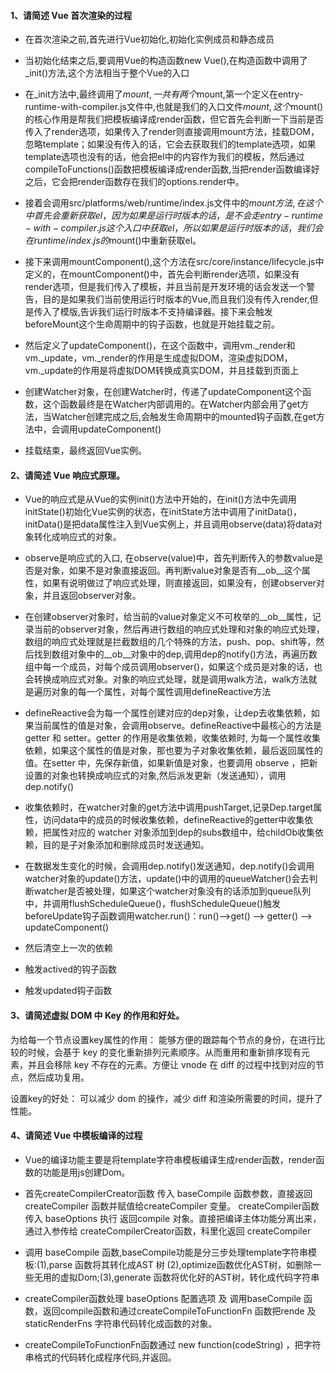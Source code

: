 #### 1、请简述 Vue 首次渲染的过程

- 在首次渲染之前,首先进行Vue初始化,初始化实例成员和静态成员

- 当初始化结束之后,要调用Vue的构造函数new Vue(),在构造函数中调用了_init()方法,这个方法相当于整个Vue的入口

- 在_init方法中,最终调用了$mount,一共有两个$mount,第一个定义在entry-runtime-with-compiler.js文件中,也就是我们的入口文件$mount,这个$mount()的核心作用是帮我们把模板编译成render函数，但它首先会判断一下当前是否传入了render选项，如果传入了render则直接调用mount方法，挂载DOM，忽略template；如果没有传入的话，它会去获取我们的template选项，如果template选项也没有的话，他会把el中的内容作为我们的模板，然后通过compileToFunctions()函数把模板编译成render函数,当把render函数编译好之后，它会把render函数存在我们的options.render中。

- 接着会调用src/platforms/web/runtime/index.js文件中的$mount方法,在这个中首先会重新获取el，因为如果是运行时版本的话，是不会走entry-runtime-with-compiler.js这个入口中获取el，所以如果是运行时版本的话，我们会在runtime/index.js的$mount()中重新获取el。
 
- 接下来调用mountComponent(),这个方法在src/core/instance/lifecycle.js中定义的，在mountComponent()中，首先会判断render选项，如果没有render选项，但是我们传入了模板，并且当前是开发环境的话会发送一个警告，目的是如果我们当前使用运行时版本的Vue,而且我们没有传入render,但是传入了模版,告诉我们运行时版本不支持编译器。接下来会触发beforeMount这个生命周期中的钩子函数，也就是开始挂载之前。
 
- 然后定义了updateComponent()，在这个函数中，调用vm._render和vm._update，vm._render的作用是生成虚拟DOM，渲染虚拟DOM，vm._update的作用是将虚拟DOM转换成真实DOM，并且挂载到页面上

- 创建Watcher对象，在创建Watcher时，传递了updateComponent这个函数，这个函数最终是在Watcher内部调用的。在Watcher内部会用了get方法，当Watcher创建完成之后,会触发生命周期中的mounted钩子函数,在get方法中，会调用updateComponent()

- 挂载结束，最终返回Vue实例。

#### 2、请简述 Vue 响应式原理。

- Vue的响应式是从Vue的实例init()方法中开始的，在init()方法中先调用initState()初始化Vue实例的状态，在initState方法中调用了initData()， initData()是把data属性注入到Vue实例上，并且调用observe(data)将data对象转化成响应式的对象。

- observe是响应式的入口, 在observe(value)中，首先判断传入的参数value是否是对象，如果不是对象直接返回。再判断value对象是否有__ob__这个属性，如果有说明做过了响应式处理，则直接返回，如果没有，创建observer对象，并且返回observer对象。

- 在创建observer对象时，给当前的value对象定义不可枚举的__ob__属性，记录当前的observer对象，然后再进行数组的响应式处理和对象的响应式处理，数组的响应式处理就是拦截数组的几个特殊的方法，push、pop、shift等，然后找到数组对象中的__ob__对象中的dep,调用dep的notify()方法，再遍历数组中每一个成员，对每个成员调用observer()，如果这个成员是对象的话，也会转换成响应式对象。对象的响应式处理，就是调用walk方法，walk方法就是遍历对象的每一个属性，对每个属性调用defineReactive方法

- defineReactive会为每一个属性创建对应的dep对象，让dep去收集依赖，如果当前属性的值是对象，会调用observe。defineReactive中最核心的方法是getter 和 setter。getter 的作用是收集依赖，收集依赖时, 为每一个属性收集依赖，如果这个属性的值是对象，那也要为子对象收集依赖，最后返回属性的值。在setter 中，先保存新值，如果新值是对象，也要调用 observe ，把新设置的对象也转换成响应式的对象,然后派发更新（发送通知），调用dep.notify()

- 收集依赖时，在watcher对象的get方法中调用pushTarget,记录Dep.target属性，访问data中的成员的时候收集依赖，defineReactive的getter中收集依赖，把属性对应的 watcher 对象添加到dep的subs数组中，给childOb收集依赖，目的是子对象添加和删除成员时发送通知。

- 在数据发生变化的时候，会调用dep.notify()发送通知，dep.notify()会调用watcher对象的update()方法，update()中的调用的queueWatcher()会去判断watcher是否被处理，如果这个watcher对象没有的话添加到queue队列中，并调用flushScheduleQueue()，flushScheduleQueue()触发beforeUpdate钩子函数调用watcher.run()：run()-->get() --> getter() --> updateComponent()
 
- 然后清空上一次的依赖

- 触发actived的钩子函数

- 触发updated钩子函数


#### 3、请简述虚拟 DOM 中 Key 的作用和好处。

为给每一个节点设置key属性的作用：
    能够方便的跟踪每个节点的身份，在进行比较的时候，会基于 key 的变化重新排列元素顺序。从而重用和重新排序现有元素，并且会移除 key 不存在的元素。方便让 vnode 在 diff 的过程中找到对应的节点，然后成功复用。

设置key的好处：
    可以减少 dom 的操作，减少 diff 和渲染所需要的时间，提升了性能。

#### 4、请简述 Vue 中模板编译的过程

- Vue的编译功能主要是将template字符串模板编译生成render函数，render函数的功能是用js创建Dom。

- 首先createCompilerCreator函数 传入 baseCompile 函数参数，直接返回 createCompiler 函数并赋值给createCompiler 变量。 createCompiler函数传入 baseOptions 执行 返回compile 对象。直接把编译主体功能分离出来，通过入参传给 createCompilerCreator函数，科里化返回 createCompiler

- 调用 baseCompile 函数,baseCompile功能是分三步处理template字符串模板:(1),parse 函数将其转化成AST 树
(2),optimize函数优化AST树，如删除一些无用的虚拟Dom;(3),generate 函数将优化好的AST树，转化成代码字符串

- createCompiler函数处理 baseOptions 配置选项 及 调用baseCompile 函数，返回compile函数和通过createCompileToFunctionFn 函数把rende 及 staticRenderFns 字符串代码转化成函数的对象。

- createCompileToFunctionFn函数通过 new function(codeString) ，把字符串格式的代码转化成程序代码,并返回。


